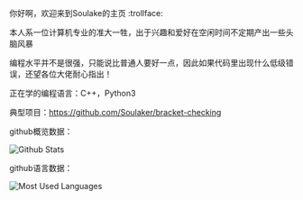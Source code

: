 你好啊，欢迎来到Soulake的主页 :trollface:


本人系一位计算机专业的准大一牲，出于兴趣和爱好在空闲时间不定期产出一些头脑风暴

编程水平并不是很强，只能说比普通人要好一点，因此如果代码里出现什么低级错误，还望各位大佬耐心指出！

正在学的编程语言：C++，Python3

典型项目：https://github.com/Soulaker/bracket-checking

github概览数据：

![Github Stats](https://github-readme-stats.vercel.app/api?username=Soulaker&show_icons=true&theme=dark&count_private=true)

github语言数据：

![Most Used Languages](https://github-readme-stats.vercel.app/api/top-langs/?username=Soulake&theme=dark&layout=compact)


